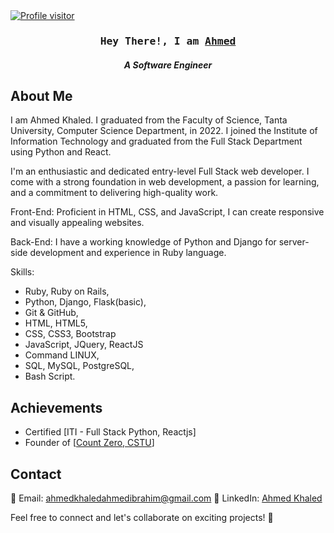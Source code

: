 <!--
**AhmedKhaled146/AhmedKhaled146** is a ✨ _special_ ✨ repository because its `README.md` (this file) appears on your GitHub profile.

Here are some ideas to get you started:

- 🔭 I’m currently working on ...
- 🌱 I’m currently learning ...
- 👯 I’m looking to collaborate on ...
- 🤔 I’m looking for help with ...
- 💬 Ask me about ...
- 📫 How to reach me: ...
- 😄 Pronouns: ...
- ⚡ Fun fact: ...
-->
<a href="https://komarev.com/ghpvc/?username=AhmedKhaled146">
  <img align="ft" src="https://komarev.com/ghpvc/?username=AhmedKhaled146&label=Visitors&color=EB984E&style=flat" alt="Profile visitor" />
</a>

<!-- Intro  -->
<h3 align="center">
  <samp>Hey There!, I am
    <b><a target="_blank" href="https://ahmedkhaled146.github.io/portfolio/">Ahmed</a></b>
  </samp>
</h3>
<h5 align="center">A Software Engineer</h5>


## About Me
I am Ahmed Khaled. I graduated from the Faculty of Science, Tanta University, Computer Science Department, in 2022. I joined the Institute of Information Technology and graduated from the Full Stack Department using Python and React.

I'm an enthusiastic and dedicated entry-level Full Stack web developer. I come with a strong foundation in web development, a passion for learning, and a commitment to delivering high-quality work.

Front-End: Proficient in HTML, CSS, and JavaScript, I can create responsive and visually appealing websites.

Back-End: I have a working knowledge of Python and Django for server-side development and experience in Ruby language.

Skills:
- Ruby, Ruby on Rails,
- Python, Django, Flask(basic),
- Git & GitHub,
- HTML, HTML5,
- CSS, CSS3, Bootstrap
- JavaScript, JQuery, ReactJS
- Command LINUX,
- SQL, MySQL, PostgreSQL,
- Bash Script.


## Achievements
- Certified [ITI - Full Stack Python, Reactjs]
- Founder of [<a href="https://www.facebook.com/countzerocs" target="_blanck">Count Zero, CSTU</a>]

## Contact
📧 Email: ahmedkhaledahmedibrahim@gmail.com
🔗 LinkedIn: [Ahmed Khaled](https://www.linkedin.com/in/ahmed-khaled-08736b192/)

Feel free to connect and let's collaborate on exciting projects! 🚀


